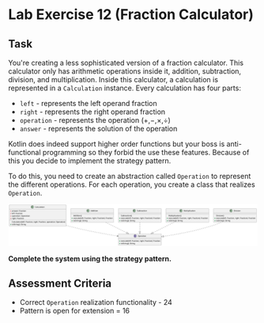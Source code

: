 # Lab Exercise 12 (Fraction Calculator)

## Task

You're creating a less sophisticated version of a fraction calculator. This calculator only has arithmetic operations inside it, addition, subtraction, division, and multiplication. Inside this calculator, a calculation is represented in a `Calculation` instance. Every calculation has four parts:

- `left` - represents the left operand fraction
- `right` - represents the right operand fraction
- `operation` - represents the operation ($+$,$-$,$\times$,$\div$)
- `answer` - represents the solution of the operation

Kotlin does indeed support higher order functions but your boss is anti-functional programming so they forbid the use these features. Because of this you decide to implement the strategy pattern.

To do this, you need to create an abstraction called `Operation` to represent the different operations. For each operation, you create a class that realizes `Operation`. 

![strategy pattern example](https://raw.githubusercontent.com/HowDoIGitHelp/CMSC23MDNotes/master/Markdown%20Lecture%20Notes%20and%20Lab%20Exercises/uml/umlOutputs/FractionCalculator.svg)

**Complete the system using the strategy pattern.**

## Assessment Criteria

- Correct `Operation` realization functionality - 24
- Pattern is open for extension = 16